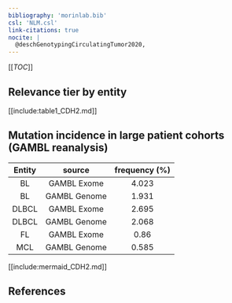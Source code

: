 ```yaml
---
bibliography: 'morinlab.bib'
csl: 'NLM.csl'
link-citations: true
nocite: |
  @deschGenotypingCirculatingTumor2020, 
---
```


[[_TOC_]]




## Relevance tier by entity

[[include:table1_CDH2.md]]


## Mutation incidence in large patient cohorts (GAMBL reanalysis)

|Entity|source |frequency (%)|
|:------:|:----:|:----:|
|BL|GAMBL Exome |4.023 |
|BL|GAMBL Genome |1.931 |
|DLBCL|GAMBL Exome |2.695 |
|DLBCL|GAMBL Genome |2.068 |
|FL|GAMBL Exome |0.86 |
|MCL|GAMBL Genome |0.585 |


[[include:mermaid_CDH2.md]]

## References


